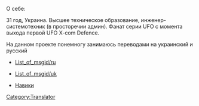О себе:

31 год, Украина. Высшее техническое образование, инженер-системотехник
(в просторечии админ). Фанат серии UFO с момента выхода первой UFO X-com
Defence.

На данном проекте понемногу занимаюсь переводами на украинский и русский

- [List_of_msgid/ru](List_of_msgid/ru "wikilink")

<!-- -->

- [List_of_msgid/uk](List_of_msgid/uk "wikilink")

<!-- -->

- [Навики](Навики "wikilink")

[Category:Translator](Category:Translator "wikilink")